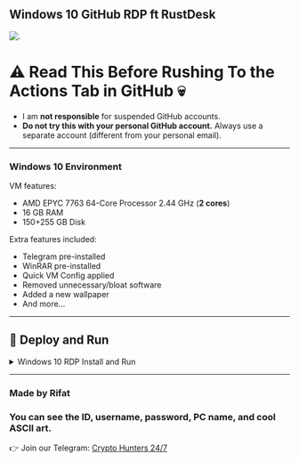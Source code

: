 ## Windows 10 GitHub RDP ft RustDesk

![.](https://gitlab.com/chamod12/win10-github-rdp-rustdesk/-/raw/main/spec.png)

# ⚠️ Read This Before Rushing To the Actions Tab in GitHub 💀

* I am **not responsible** for suspended GitHub accounts.
* **Do not try this with your personal GitHub account.** Always use a separate account (different from your personal email).

---

### Windows 10 Environment

VM features:
* AMD EPYC 7763 64-Core Processor 2.44 GHz (**2 cores**)
* 16 GB RAM
* 150+255 GB Disk

Extra features included:
* Telegram pre-installed
* WinRAR pre-installed
* Quick VM Config applied
* Removed unnecessary/bloat software
* Added a new wallpaper
* And more...

---

## 🚀 Deploy and Run

<details>
    <summary>Windows 10 RDP Install and Run</summary>
<br>
    
* Download the **workflow** from **Release**.

* Open the workflow in **Notepad**, select all (**Ctrl+A**) and copy (**Ctrl+C**).
    
* Create a **new repo** in GitHub.

* Go to the **Actions** tab and click **Set up a workflow yourself**.

* Paste (**Ctrl+V**) the copied workflow code and click **Commit changes**.
    
* Now go to the **Actions** tab and select the workflow.

* Click **Run Workflow** under **This workflow has a workflow_dispatch event trigger**.

* Click **Run** and then **Start Building** — wait a few minutes.

* Download & install **RustDesk** on your device ([Android/Windows/Linux/MacOS](https://github.com/rustdesk/rustdesk/releases)).

* Copy the **RustDesk ID** from the Actions log, paste it into RustDesk’s **Enter Remote ID** box, and hit enter.

* Copy the **RustDesk password** from the run log, paste it into RustDesk, and hit enter.

* ✅ Enjoy your Windows RDP session!

</details>

---

### Made by Rifat  
### You can see the ID, username, password, PC name, and cool ASCII art.  

👉 Join our Telegram: [Crypto Hunters 24/7](https://t.me/cryptoHunters_247)
